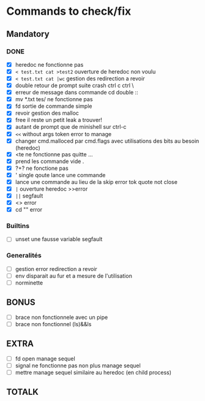 # Commands to check/fix

## Mandatory
### DONE
- [x] heredoc ne fonctionne pas
- [x] `< test.txt cat >test2` ouverture de heredoc non voulu
- [x] `< test.txt cat |wc` gestion des redirection a revoir 
- [x] double retour de prompt suite crash ctrl c ctrl \
- [x] erreur de message dans commande cd double ::
- [x] mv *.txt tes/ ne fonctionne pas 
- [x] fd sortie de commande simple
- [x] revoir gestion des malloc
- [x] free il reste un petit leak a trouver!
- [x] autant de prompt que de minishell sur ctrl-c
- [x] `<<` without args token error to manage
- [x] changer cmd.malloced par cmd.flags avec utilisations des bits au besoin (heredoc)
- [x] <<e cat >te ne fonctionne pas quitte ...
- [x] prend les commande vide .
- [x] $?+$? ne fonctione pas 
- [x] ' single qoute lance une commande 
- [x]  lance une commande au lieu de la skip error tok quote not close
- [x] `|` ouverture heredoc >>error 
- [x] `||` segfault
- [x] <> error 
- [x] cd "" error

### Builtins
- [ ] unset une fausse variable segfault

### Generalités
- [ ] gestion error redirection a revoir 
- [ ] env disparait au fur et a mesure de l'utilisation
- [ ] norminette

## BONUS
- [ ] brace non fonctionnele avec un pipe
- [ ] brace non fonctionnel (ls)&&ls 

## EXTRA
- [ ] fd open manage sequel
- [ ] signal ne fonctionne pas non plus manage sequel
- [ ] mettre manage sequel similaire au heredoc (en child process)

## TOTALK








